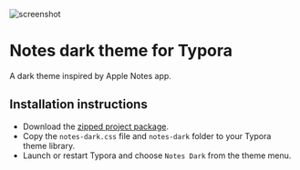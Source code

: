 ![screenshot](https://github.com/adesurirey/typora-notes-dark-theme/blob/master/screenshot.png)

# Notes dark theme for Typora
A dark theme inspired by Apple Notes app.

## Installation instructions
- Download the [zipped project package](https://github.com/adesurirey/typora-notes-dark-theme/archive/master.zip).
- Copy the `notes-dark.css` file and `notes-dark` folder to your Typora theme library.
- Launch or restart Typora and choose `Notes Dark` from the theme menu.
